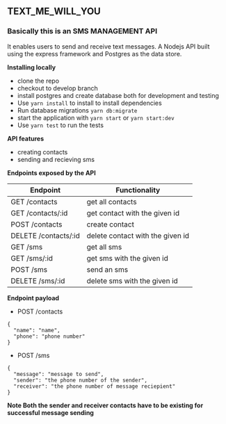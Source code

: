 ## TEXT_ME_WILL_YOU
### Basically this is an SMS MANAGEMENT API
It enables users to send and receive text messages. A Nodejs API built using the express framework and Postgres as the data store.

**Installing locally**
* clone the repo
* checkout to develop branch 
* install postgres and create database  both for development and testing
* Use `yarn install` to install to install dependencies
* Run database migrations `yarn db:migrate`
* start the application with `yarn start` or `yarn start:dev`
* Use `yarn test` to run the tests

**API features**
* creating contacts
* sending and recieving sms

**Endpoints exposed by the API**


Endpoint                    |  Functionality
 ------------------------   |   ------------------------ 
GET /contacts               | get all contacts
GET /contacts/:id           | get contact with the given id
POST /contacts              | create contact
DELETE /contacts/:id        | delete contact with the given id
GET /sms                    | get all sms 
GET /sms/:id                | get sms with the given id
POST /sms                   | send an sms
DELETE /sms/:id             | delete sms with the given id


**Endpoint payload**

* POST /contacts
```
{
  "name": "name",
  "phone": "phone number"
}
```

* POST /sms

```
{
  "message": "message to send",
  "sender": "the phone number of the sender",
  "receiver": "the phone number of message reciepient"
}
```
**Note Both the sender and receiver contacts have to be existing for successful
message sending**
